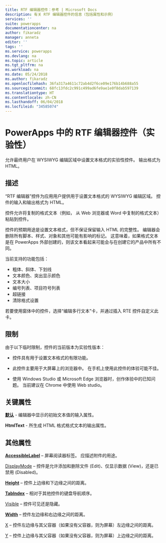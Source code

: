 ```yaml
---
title: RTF 编辑器控件：参考 | Microsoft Docs
description: 有关 RTF 编辑器控件的信息（包括属性和示例）
services: ''
suite: powerapps
documentationcenter: na
author: fikaradz
manager: anneta
editor: ''
tags: ''
ms.service: powerapps
ms.devlang: na
ms.topic: article
ms.tgt_pltfrm: na
ms.workload: na
ms.date: 05/24/2018
ms.author: fikaradz
ms.openlocfilehash: 36fa317a4611c72ab4d2f6ce09e176b14b688a55
ms.sourcegitcommit: 68fc13fdc2c991c499ad6fe9ae1e0f8dab597139
ms.translationtype: HT
ms.contentlocale: zh-CN
ms.lasthandoff: 06/04/2018
ms.locfileid: "34585074"
---
```

# <a name="rich-text-editor-control-experimental-in-powerapps"></a>PowerApps 中的 RTF 编辑器控件（实验性）
允许最终用户在 WYSIWYG 编辑区域中设置文本格式的实验性控件。  输出格式为 HTML。

## <a name="description"></a>描述
“RTF 编辑器”控件为应用用户提供用于设置文本格式的 WYSIWYG 编辑区域。  控件的输入和输出格式为 HTML。

控件允许将复制的格式文本（例如， 从 Web 浏览器或 Word 中复制的格式文本）粘贴到控件。  

控件的预期用途是设置文本格式，但不保证保留输入 HTML 的完整性。  编辑器会删除所有脚本、样式、对象和其他可能有影响的标记。  这意味着，如果格式文本是在 PowerApps 外部创建的，则该文本看起来可能会与在创建它的产品中所有不同。

当前支持的功能包括：
- 粗体、斜体、下划线
- 文本颜色、突出显示颜色
- 文本大小
- 编号列表、项目符号列表
- 超链接
- 清除格式设置

若要使用窗体中的控件，选择“编辑多行文本”卡，并通过插入 RTE 控件自定义此卡。

## <a name="limitations"></a>限制
由于以下临时限制，控件的当前版本为实验性版本：
- 控件具有用于设置文本格式的有限功能。  

- 此控件主要用于大屏幕上的浏览器中。  在手机上使用此控件的体验可能不佳。

- 使用 Windows Studio 或 Microsoft Edge 浏览器时，创作体验中的已知问题。  当前建议在 Chrome 中使用 Web studio。


## <a name="key-properties"></a>关键属性
**[默认](properties-core.md)** - 编辑器中显示的初始文本值的输入属性。

**HtmlText** - 所生成 HTML 格式格式文本的输出属性。



## <a name="additional-properties"></a>其他属性
**[AccessibleLabel](properties-accessibility.md)** – 屏幕阅读器标签。 应描述附件的用途。

[DisplayMode](properties-core.md) – 控件是允许添加和删除文件 (Edit)、仅显示数据 (View)，还是已禁用 (Disabled)。

**[Height](properties-size-location.md)** – 控件上边缘和下边缘之间的距离。

**[TabIndex](properties-accessibility.md)** – 相对于其他控件的键盘导航顺序。

[Visible](properties-core.md) – 控件可见还是隐藏。

**[Width](properties-size-location.md)** – 控件左边缘和右边缘之间的距离。

[X](properties-size-location.md) – 控件左边缘与其父容器（如果没有父容器，则为屏幕）左边缘之间的距离。

[Y](properties-size-location.md) – 控件上边缘与其父容器（如果没有父容器，则为屏幕）上边缘之间的距离。
